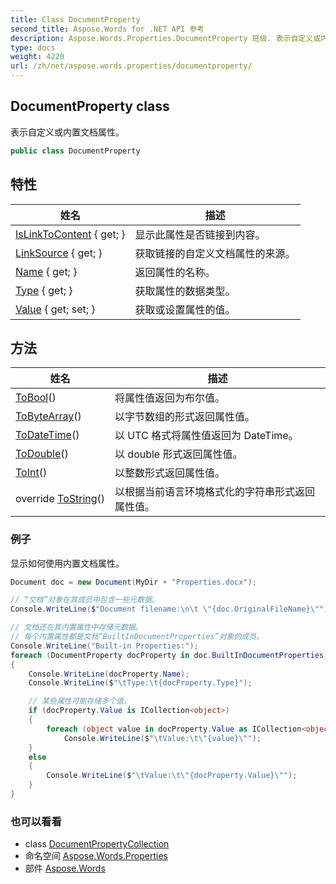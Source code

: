 ```yaml
---
title: Class DocumentProperty
second_title: Aspose.Words for .NET API 参考
description: Aspose.Words.Properties.DocumentProperty 班级. 表示自定义或内置文档属性
type: docs
weight: 4220
url: /zh/net/aspose.words.properties/documentproperty/
---
```

## DocumentProperty class

表示自定义或内置文档属性。

```csharp
public class DocumentProperty
```

## 特性

| 姓名 | 描述 |
| --- | --- |
| [IsLinkToContent](../../aspose.words.properties/documentproperty/islinktocontent/) { get; } | 显示此属性是否链接到内容。 |
| [LinkSource](../../aspose.words.properties/documentproperty/linksource/) { get; } | 获取链接的自定义文档属性的来源。 |
| [Name](../../aspose.words.properties/documentproperty/name/) { get; } | 返回属性的名称。 |
| [Type](../../aspose.words.properties/documentproperty/type/) { get; } | 获取属性的数据类型。 |
| [Value](../../aspose.words.properties/documentproperty/value/) { get; set; } | 获取或设置属性的值。 |

## 方法

| 姓名 | 描述 |
| --- | --- |
| [ToBool](../../aspose.words.properties/documentproperty/tobool/)() | 将属性值返回为布尔值。 |
| [ToByteArray](../../aspose.words.properties/documentproperty/tobytearray/)() | 以字节数组的形式返回属性值。 |
| [ToDateTime](../../aspose.words.properties/documentproperty/todatetime/)() | 以 UTC 格式将属性值返回为 DateTime。 |
| [ToDouble](../../aspose.words.properties/documentproperty/todouble/)() | 以 double 形式返回属性值。 |
| [ToInt](../../aspose.words.properties/documentproperty/toint/)() | 以整数形式返回属性值。 |
| override [ToString](../../aspose.words.properties/documentproperty/tostring/)() | 以根据当前语言环境格式化的字符串形式返回属性值。 |

### 例子

显示如何使用内置文档属性。

```csharp
Document doc = new Document(MyDir + "Properties.docx");

// “文档”对象在其成员中包含一些元数据。
Console.WriteLine($"Document filename:\n\t \"{doc.OriginalFileName}\"");

// 文档还在其内置属性中存储元数据。
// 每个内置属性都是文档“BuiltInDocumentProperties”对象的成员。
Console.WriteLine("Built-in Properties:");
foreach (DocumentProperty docProperty in doc.BuiltInDocumentProperties)
{
    Console.WriteLine(docProperty.Name);
    Console.WriteLine($"\tType:\t{docProperty.Type}");

    // 某些属性可能存储多个值。
    if (docProperty.Value is ICollection<object>)
    {
        foreach (object value in docProperty.Value as ICollection<object>)
            Console.WriteLine($"\tValue:\t\"{value}\"");
    }
    else
    {
        Console.WriteLine($"\tValue:\t\"{docProperty.Value}\"");
    }
}
```

### 也可以看看

* class [DocumentPropertyCollection](../documentpropertycollection/)
* 命名空间 [Aspose.Words.Properties](../../aspose.words.properties/)
* 部件 [Aspose.Words](../../)


